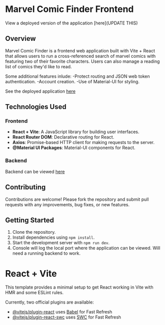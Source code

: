# Marvel Comic Finder Frontend

View a deployed version of the application [here](UPDATE THIS)

## Overview

Marvel Comic Finder is a frontend web application built with Vite + React that allows users to run a cross-referenced search of marvel comics with featuring two of their favorite characters. Users can also manage a reading list of comics they'd like to read. 

Some additional features inlude:
-Protect routing and JSON web token authentication.
-Account creation.
-Use of Material-UI for styling.

See the deployed application [here](https://marvel-comic-finder.onrender.com/)

## Technologies Used

### Frontend

- **React + Vite**: A JavaScript library for building user interfaces.
- **React Router DOM**: Declarative routing for React.
- **Axios**: Promise-based HTTP client for making requests to the server.
- **@Material UI Packages**: Material-UI components for React.

### Backend

Backend can be viewed [here](https://github.com/aptaylor87/capstone2)


## Contributing

Contributions are welcome! Please fork the repository and submit pull requests with any improvements, bug fixes, or new features.


## Getting Started

1. Clone the repository.
2. Install dependencies using `npm install`.
3. Start the development server with `npm run dev`.
4. Console will log the local port where the application can be viewed. Will need a running backend to work. 


# React + Vite

This template provides a minimal setup to get React working in Vite with HMR and some ESLint rules.

Currently, two official plugins are available:

- [@vitejs/plugin-react](https://github.com/vitejs/vite-plugin-react/blob/main/packages/plugin-react/README.md) uses [Babel](https://babeljs.io/) for Fast Refresh
- [@vitejs/plugin-react-swc](https://github.com/vitejs/vite-plugin-react-swc) uses [SWC](https://swc.rs/) for Fast Refresh



